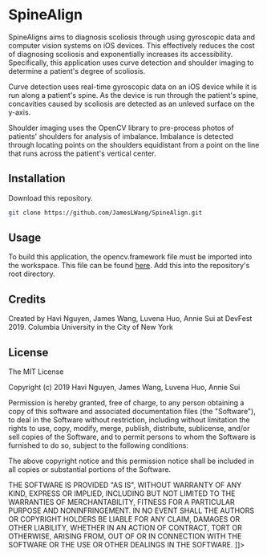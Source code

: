 # SpineAlign

SpineAligns aims to diagnosis scoliosis through using gyroscopic data and computer vision systems on iOS devices. This effectively reduces the cost of diagnosing scoliosis and exponentially increases its accessibility. Specifically, this application uses curve detection and shoulder imaging to determine a patient's degree of scoliosis. 

Curve detection uses real-time gyroscopic data on an iOS device while it is run along a patient's spine. As the device is run through the patient's spine, concavities caused by scoliosis are detected as an unleved surface on the y-axis. 

Shoulder imaging uses the OpenCV library to pre-process photos of patients' shoulders for analysis of imbalance. Imbalance is detected through locating points on the shoulders equidistant from a point on the line that runs across the patient's vertical center. 

## Installation

Download this repository. 

```bash
git clone https://github.com/JamesLWang/SpineAlign.git
```
## Usage

To build this application, the opencv.framework file must be imported into the workspace. This file can be found [here](https://sourceforge.net/projects/opencvlibrary/files/4.0.1/opencv-4.0.1-ios-framework.zip/download). Add this into the repository's root directory. 


## Credits
Created by Havi Nguyen, James Wang, Luvena Huo, Annie Sui at DevFest 2019. 
Columbia University in the City of New York

## License
The MIT License

Copyright (c) 2019 Havi Nguyen, James Wang, Luvena Huo, Annie Sui 

Permission is hereby granted, free of charge, to any person obtaining a copy
of this software and associated documentation files (the "Software"), to deal
in the Software without restriction, including without limitation the rights
to use, copy, modify, merge, publish, distribute, sublicense, and/or sell
copies of the Software, and to permit persons to whom the Software is
furnished to do so, subject to the following conditions:

The above copyright notice and this permission notice shall be included in
all copies or substantial portions of the Software.

THE SOFTWARE IS PROVIDED "AS IS", WITHOUT WARRANTY OF ANY KIND, EXPRESS OR
IMPLIED, INCLUDING BUT NOT LIMITED TO THE WARRANTIES OF MERCHANTABILITY,
FITNESS FOR A PARTICULAR PURPOSE AND NONINFRINGEMENT. IN NO EVENT SHALL THE
AUTHORS OR COPYRIGHT HOLDERS BE LIABLE FOR ANY CLAIM, DAMAGES OR OTHER
LIABILITY, WHETHER IN AN ACTION OF CONTRACT, TORT OR OTHERWISE, ARISING FROM,
OUT OF OR IN CONNECTION WITH THE SOFTWARE OR THE USE OR OTHER DEALINGS IN
THE SOFTWARE.
]]></content>
